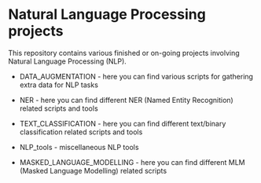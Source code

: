 # Natural Language Processing projects

This repository contains various finished or on-going projects involving Natural Language Processing (NLP).

* DATA_AUGMENTATION - here you can find various scripts for gathering extra data for NLP tasks

* NER - here you can find different NER (Named Entity Recognition) related scripts and tools

* TEXT_CLASSIFICATION - here you can find different text/binary classification related scripts and tools

* NLP_tools - miscellaneous NLP tools 

* MASKED_LANGUAGE_MODELLING - here you can find different MLM (Masked Language Modelling) related scripts
